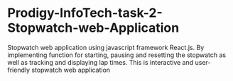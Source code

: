 # Prodigy-InfoTech-task-2-Stopwatch-web-Application
Stopwatch web application using javascript framework React.js. By implementing function for starting, pausing and resetting the stopwatch as well as tracking and displaying lap times. This is interactive and user-friendly stopwatch web application 
